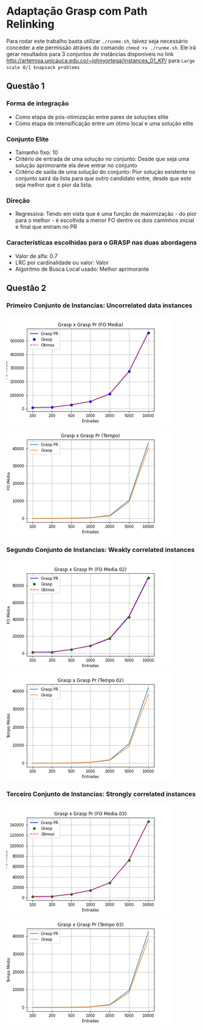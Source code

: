 # Adaptação Grasp com Path Relinking 

Para rodar este trabalho basta utilizar `./runme.sh`, talvez seja necessário conceder a ele permissão atráves do comando `chmod +x ./runme.sh`. Ele irá gerar resultados para 3 conjuntos de instâncias disponíveis no link http://artemisa.unicauca.edu.co/~johnyortega/instances_01_KP/ para `Large scale 0/1 knapsack problems`

## Questão 1

### Forma de integração
 - Como etapa de pós-otimização entre pares de soluções elite
 - Como etapa de intensificação entre um ótimo local e uma solução elite

### Conjunto Elite
 - Tamanho fixo: 10
 - Critério de entrada de uma solução no conjunto: Desde que seja uma solução aprimorante ela deve entrar no conjunto
 - Critério de saída de uma solução do conjunto: Pior solução existente no conjunto sairá da lista para que outro candidato entre, 
 desde que este seja melhor que o pior da lista.

### Direção
- Regressiva: Tendo em vista que é uma função de maximização - do pior para o melhor - é escolhida a menor FO dentre os dois caminhos inicial e final que entram no PR
 
### Características escolhidas para o GRASP nas duas abordagens
 - Valor de alfa: 0.7
 - LRC por cardinalidade ou valor: Valor
 - Algoritmo de Busca Local usado:  Melhor aprimorante

## Questão 2

### Primeiro Conjunto de Instancias: Uncorrelated data instances
![](https://raw.githubusercontent.com/Niehaus/heuristicas-metaheuristicas/master/AA3/pyplots/conjunto1/plot_media.png)
![](https://raw.githubusercontent.com/Niehaus/heuristicas-metaheuristicas/master/AA3/pyplots/conjunto1/plot_time.png)


### Segundo Conjunto de Instancias: Weakly correlated instances
![](https://raw.githubusercontent.com/Niehaus/heuristicas-metaheuristicas/master/AA3/pyplots/conjunto2/plot_media02.png)
![](https://raw.githubusercontent.com/Niehaus/heuristicas-metaheuristicas/master/AA3/pyplots/conjunto2/plot_time02.png)


### Terceiro Conjunto de Instancias: Strongly correlated instances
![](https://raw.githubusercontent.com/Niehaus/heuristicas-metaheuristicas/master/AA3/pyplots/conjunto3/plot_media03.png)
![](https://raw.githubusercontent.com/Niehaus/heuristicas-metaheuristicas/master/AA3/pyplots/conjunto3/plot_time03.png)
